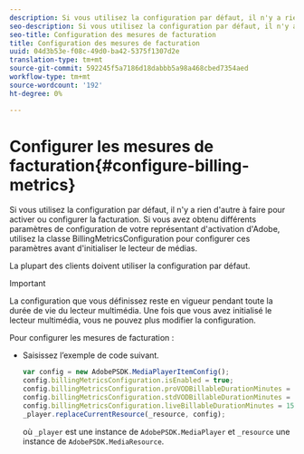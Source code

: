 ```yaml
---
description: Si vous utilisez la configuration par défaut, il n'y a rien d'autre à faire pour activer ou configurer la facturation. Si vous avez obtenu différents paramètres de configuration de votre représentant d'activation d'Adobe, utilisez la classe BillingMetricsConfiguration pour configurer ces paramètres avant d'initialiser le lecteur de médias.
seo-description: Si vous utilisez la configuration par défaut, il n'y a rien d'autre à faire pour activer ou configurer la facturation. Si vous avez obtenu différents paramètres de configuration de votre représentant d'activation d'Adobe, utilisez la classe BillingMetricsConfiguration pour configurer ces paramètres avant d'initialiser le lecteur de médias.
seo-title: Configuration des mesures de facturation
title: Configuration des mesures de facturation
uuid: 04d3b53e-f08c-49d0-ba42-5375f1307d2e
translation-type: tm+mt
source-git-commit: 592245f5a7186d18dabbb5a98a468cbed7354aed
workflow-type: tm+mt
source-wordcount: '192'
ht-degree: 0%

---
```



# Configurer les mesures de facturation{#configure-billing-metrics}

Si vous utilisez la configuration par défaut, il n&#39;y a rien d&#39;autre à faire pour activer ou configurer la facturation. Si vous avez obtenu différents paramètres de configuration de votre représentant d&#39;activation d&#39;Adobe, utilisez la classe BillingMetricsConfiguration pour configurer ces paramètres avant d&#39;initialiser le lecteur de médias.

La plupart des clients doivent utiliser la configuration par défaut.

>[!IMPORTANT]
>
>La configuration que vous définissez reste en vigueur pendant toute la durée de vie du lecteur multimédia. Une fois que vous avez initialisé le lecteur multimédia, vous ne pouvez plus modifier la configuration.

Pour configurer les mesures de facturation :

* Saisissez l’exemple de code suivant.

   ```js
   var config = new AdobePSDK.MediaPlayerItemConfig(); 
   config.billingMetricsConfiguration.isEnabled = true; 
   config.billingMetricsConfiguration.proVODBillableDurationMinutes = 60; 
   config.billingMetricsConfiguration.stdVODBillableDurationMinutes = 30; 
   config.billingMetricsConfiguration.liveBillableDurationMinutes = 15; 
   _player.replaceCurrentResource(_resource, config);
   ```

   où `_player` est une instance de `AdobePSDK.MediaPlayer` et `_resource` une instance de `AdobePSDK.MediaResource`.

